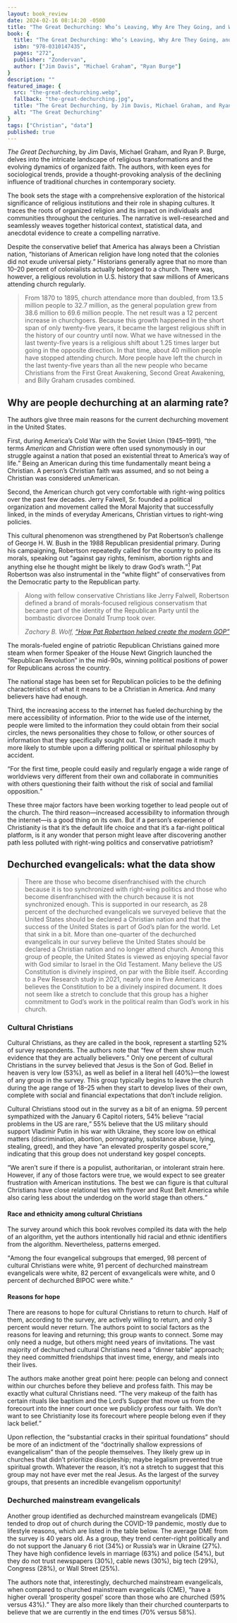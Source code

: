 ```yaml
---
layout: book_review
date: 2024-02-16 08:14:20 -0500
title: "The Great Dechurching: Who’s Leaving, Why Are They Going, and What Will It Take to Bring Them Back?"
book: {
  title: "The Great Dechurching: Who’s Leaving, Why Are They Going, and What Will It Take to Bring Them Back?",
  isbn: "978-0310147435",
  pages: "272",
  publisher: "Zondervan",
  author: ["Jim Davis", "Michael Graham", "Ryan Burge"]
}
description: ""
featured_image: {
  src: "the-great-dechurching.webp",
  fallback: "the-great-dechurching.jpg",
  title: "The Great Dechurching, by Jim Davis, Michael Graham, and Ryan Burge",
  alt: "The Great Dechurching"
}
tags: ["Christian", "data"]
published: true
---
```


*The Great Dechurching*, by Jim Davis, Michael Graham, and Ryan P. Burge, delves into the intricate landscape of religious transformations and the evolving dynamics of organized faith. The authors, with keen eyes for sociological trends, provide a thought-provoking analysis of the declining influence of traditional churches in contemporary society.

The book sets the stage with a comprehensive exploration of the historical significance of religious institutions and their role in shaping cultures. It traces the roots of organized religion and its impact on individuals and communities throughout the centuries. The narrative is well-researched and seamlessly weaves together historical context, statistical data, and anecdotal evidence to create a compelling narrative.

Despite the conservative belief that America has always been a Christian nation, <q>historians of American religion have long noted that the colonies did not exude universal piety.</q> Historians generally agree that no more than 10&ndash;20 percent of colonialists actually belonged to a church. There was, however, a religious revolution in U.S. history that saw millions of Americans attending church regularly.

> From 1870 to 1895, church attendance more than doubled, from 13.5 million people to 32.7 million, as the general population grew from 38.6 million to 69.6 million people. The net result was a 12 percent increase in churchgoers. Because this growth happened in the short span of only twenty-five years, it became the largest religious shift in the history of our country until now. What we have witnessed in the last twenty-five years is a religious shift about 1.25 times larger but going in the opposite direction. In that time, about 40 million people have stopped attending church. More people have left the church in the last twenty-five years than all the new people who became Christians from the First Great Awakening, Second Great Awakening, and Billy Graham crusades combined.

## Why are people dechurching at an alarming rate?

The authors give three main reasons for the current dechurching movement in the United States.

First, during America’s Cold War with the Soviet Union (1945–1991), <q>the terms *American* and *Christian* were often used synonymously in our struggle against a nation that posed an existential threat to America’s way of life.</q> Being an American during this time fundamentally meant being a Christian. A person’s Christian faith was assumed, and so not being a Christian was considered unAmerican.

Second, the American church got very comfortable with right-wing politics over the past few decades. Jerry Falwell, Sr. founded a political organization and movement called the Moral Majority that successfully linked, in the minds of everyday Americans, Christian virtues to right-wing policies.

This cultural phenomenon was strengthened by Pat Robertson’s challenge of George H. W. Bush in the 1988 Republican presidential primary. During his campaigning, Robertson repeatedly called for the country to police its morals, speaking out <q>against gay rights, feminism, abortion rights and anything else he thought might be likely to draw God’s wrath.</q>[^1] Pat Robertson was also instrumental in the “white flight” of conservatives from the Democratic party to the Republican party.

> Along with fellow conservative Christians like Jerry Falwell, Robertson defined a brand of morals-focused religious conservatism that became part of the identity of the Republican Party until the bombastic divorcee Donald Trump took over.
>
> <cite>Zachary B. Wolf, <a href="https://edition.cnn.com/2023/06/08/politics/republicans-pat-robertson-what-matters">“How Pat Robertson helped create the modern GOP”</a></cite>

The morals-fueled engine of patriotic Republican Christians gained more steam when former Speaker of the House Newt Gingrich launched the “Republican Revolution” in the mid-90s, winning political positions of power for Republicans across the country.

The national stage has been set for Republican policies to be the defining characteristics of what it means to be a Christian in America. And many believers have had enough.

Third, the increasing access to the internet has fueled dechurching by the mere accessibility of information. Prior to the wide use of the internet, people were limited to the information they could obtain from their social circles, the news personalities they chose to follow, or other sources of information that they specifically sought out. The internet made it much more likely to stumble upon a differing political or spiritual philosophy by accident.

<q>For the first time, people could easily and regularly engage a wide range of worldviews very different from their own and collaborate in communities with others questioning their faith without the risk of social and familial opposition.</q>

These three major factors have been working together to lead people out of the church. The third reason&mdash;increased accessibility to information through the internet&mdash;is a good thing on its own. But if a person’s experience of Christianity is that it’s the default life choice and that it’s a far-right political platform, is it any wonder that person might leave after discovering another path less polluted with right-wing politics and conservative patriotism?

## Dechurched evangelicals: what the data show

> There are those who become disenfranchised with the church because it is too synchronized with right-wing politics and those who become disenfranchised with the church because it is not synchronized enough. This is supported in our research, as 28 percent of the dechurched evangelicals we surveyed believe that the United States should be declared a Christian nation and that the success of the United States is part of God’s plan for the world. Let that sink in a bit. More than one-quarter of the dechurched evangelicals in our survey believe the United States should be declared a Christian nation and no longer attend church. Among this group of people, the United States is viewed as enjoying special favor with God similar to Israel in the Old Testament. Many believe the US Constitution is divinely inspired, on par with the Bible itself. According to a Pew Research study in 2021, nearly one in five Americans believes the Constitution to be a divinely inspired document. It does not seem like a stretch to conclude that this group has a higher commitment to God’s work in the political realm than God’s work in his church.

### Cultural Christians

Cultural Christians, as they are called in the book, represent a startling 52% of survey respondents. The authors note that <q>few of them show much evidence that they are actually believers.</q> Only one percent of cultural Christians in the survey believed that Jesus is the Son of God. Belief in heaven is very low (53%), as well as belief in a literal hell (40%)&mdash;the lowest of any group in the survey. This group typically begins to leave the church during the age range of 18&ndash;25 when they start to develop lives of their own, complete with social and financial expectations that don’t include religion.

Cultural Christians stood out in the survey as a bit of an enigma. 59 percent sympathized with the January 6 Capitol rioters, 54% believe <q>racial problems in the US are rare,</q> 55% believe that the US military should support Vladimir Putin in his war with Ukraine, they score low on ethical matters (discrimination, abortion, pornography, substance abuse, lying, stealing, greed), and they have <q>an elevated prosperity gospel score,</q> indicating that this group does not understand key gospel concepts.

<q>We aren’t sure if there is a populist, authoritarian, or intolerant strain here. However, if any of those factors were true, we would expect to see greater frustration with American institutions. The best we can figure is that cultural Christians have close relational ties with flyover and Rust Belt America while also caring less about the underdog on the world stage than others.</q>

#### Race and ethnicity among cultural Christians

The survey around which this book revolves compiled its data with the help of an algorithm, yet the authors intentionally hid racial and ethnic identifiers from the algorithm. Nevertheless, patterns emerged.

<q>Among the four evangelical subgroups that emerged, 98 percent of cultural Christians were white, 91 percent of dechurched mainstream evangelicals were white, 82 percent of exvangelicals were white, and 0 percent of dechurched BIPOC were white.</q>

#### Reasons for hope

There are reasons to hope for cultural Christians to return to church. Half of them, according to the survey, are actively willing to return, and only 3 percent would never return. The authors point to social factors as the reasons for leaving and returning; this group wants to connect. Some may only need a nudge, but others might need years of invitations. The vast majority of dechurched cultural Christians need a “dinner table” approach; they need committed friendships that invest time, energy, and meals into their lives.

The authors make another great point here: people can belong and connect within our churches before they believe and profess faith. This may be exactly what cultural Christians need. <q>The very makeup of the faith has certain rituals like baptism and the Lord’s Supper that move us from the forecourt into the inner court once we publicly profess our faith. We don’t want to see Christianity lose its forecourt where people belong even if they lack belief.</q>

Upon reflection, the <q>substantial cracks in their spiritual foundations</q> should be more of an indictment of the <q>doctrinally shallow expressions of evangelicalism</q> than of the people themselves. They likely grew up in churches that didn’t prioritize discipleship; maybe legalism prevented true spiritual growth. Whatever the reason, it’s not a stretch to suggest that this group may not have ever met the real Jesus. As the largest of the survey groups, that presents an incredible evangelism opportunity!

### Dechurched mainstream evangelicals

Another group identified as dechurched mainstream evangelicals (DME) tended to drop out of church during the COVID-19 pandemic, mostly due to lifestyle reasons, which are listed in the table below. The average DME from the survey is 40 years old. As a group, they trend center-right politically and do not support the January 6 riot (34%) or Russia’s war in Ukraine (27%). They have high confidence levels in marriage (63%) and police (54%), but they do not trust newspapers (30%), cable news (30%), big tech (29%), Congress (28%), or Wall Street (25%).

The authors note that, interestingly, dechurched mainstream evangelicals, when compared to churched mainstream evangelicals (CME), <q>have a higher overall <q>prosperity gospel</q> score than those who are churched (59% versus 43%).</q> They are also more likely than their churched counterparts to believe that we are currently in the end times (70% versus 58%).

<div id="dmeReasonsLeaveChurchChartContainer" class="mt-16" style="height:300px; width:100%;"></div>

#### Four avenues of return

> For hundreds of thousands of dechurched evangelical Christians, all they need is a personal invitation to a decent church community.

The book describes four on-ramps for returning&mdash;channels indicated by DME people that could bring them back into a church community:

- Social: making friends at church, being influenced by a spouse, or feeling lonely.
- Church: missing the church lifestyle, wanting to find a good pastor.
- God: feeling far from God outside of church, hearing God tell them to return.
- Philosophy of ministry: <q>finding a church that takes doctrine and ethics seriously or one that prioritizes justice and compassion for the vulnerable.</q>

<div id="dmeReasonsReturnChurchChartContainer" class="mt-16" style="height:300px; width:100%;"></div>

> The most important thing to know about dechurched mainstream evangelicals is that 100 percent of those in our study are *actively* willing to return to an evangelical church.

### Exvangelicals

Exvangelicals, on the other hand, are a group that has had enough of church and will not be convinved to return.

> There isn’t one exvangelical in our survey who is actively willing to return to an evangelical church.

Exvangelicals, as defined for the purposes of the book, have permanently exited evangelicalism. The authors describe exvangelicals as <q>dechurched casualties.</q> From data in the authors’ survey, their average birth year is 1969, and the average time of dechurching was 2003.

The book makes an important distinction about this group—that there are many self-described exvangelicals who range from churched Christians who eschew evangelical expressions of Christianity to those who have completely left the faith. But exvangelicals still retain their faith; they pray, read the Bible, and believe in Jesus, but they have been hurt too badly by the evangelical church.

Politically, exvangelicals are center-left, but this group has the highest percentage of independents (55%) of any group in the survey. They are disinterested in both the Republican and Democratic parties. They are also <q>the most critical of socialism, democratic socialism, Marxism, and communism</q> Exvangelicals tend to have the lowest education and income of all five groups. They have dangerously high levels of loneliness, anxiety, depression, and suicidal ideation, averaging only 16 out of 100 on well-being concerning suicidal thoughts.

> Isolation and loneliness are serious concerns to address when ministering to exvangelicals.

Despite their unwillingness to return to evangelicalism, exvangelicals are the second-most orthodox group, affirming most of the core Christian beliefs. However, it seems from the data that both religious and secular institutions are failing this group. Exvangelicals have very low confidence levels in American institutions, because their lives haven’t followed what the authors call <q>statistically proven paths to success in America</q>: graduating from high school, working full-time, and marrying before having kids. When institutional failures hit exvangelicals disproportionately harder than others, relationships become severely strained and lives get disrupted even more. <q>Who is to say that those character weaknesses might not have otherwise surfaced if they’d had better relational and monetary safety nets?</q>

> This study reveals that exvangelicals have fallen through the cracks, not only in American society, but within evangelicalism too. They left their churches because they already felt left behind there relationally, socially, politically, and in many other ways.

### BIPOC

Black, indigenous, and people of color (BIPOC) surfaced in the authors' study as a distinct group, despite the fact that racial indicators were hidden from the algorithm. <q>The fact that this completely non-white group emerged from the data clearly shows that racial/ethnic makeup has a profound correlation with attitudes, influences, beliefs, behaviors, and sense of belonging.</q>

This group skews male, with 68% identifying as such and 32% as female. Their average age at the study's time was 52, indicating their birth year was around 1971. Interestingly, they have the highest level of education and, along with another group&mdash;the cultural Christians&mdash;also boast the highest income among the five subgroups studied. Notably, they left the church on average 25 years ago, around 1998.

Geographically, this group is heavily concentrated in the Southeast, with nearly 38% residing there. Interestingly, for those residing outside this region, their distribution largely mirrors the migration patterns of African Americans following the Great Migration, which saw many descendants of enslaved people move out of the South in search of better opportunities.

This group is the most unrooted, with 54% having moved within the last year. As if that isn’t enough, this non-white group lives and works in primarily white spaces, which usually requires what W. E. B. Du Bois called “double consciousness”:

> One ever feels his two-ness,&mdash;an American, a negro; two souls, two thoughts, two unreconciled strivings; two warring ideals in one dark body, whose dogged strength alone keeps it from being torn asunder.
>
> The history of the American Negro is the history of this strife,&mdash;this longing to attain self-conscious manhood, to merge his double self into a better and truer self. In this merging he wishes neither of the older selves to be lost.

The BIPOC group showed some surprising preferences in the survey. Though they had a low Christian Nationalism score, 55% believed that <q>moving a conservative agenda was worth any price of supporting Trump.</q> 57% sympathized with the January 6 Capitol rioters, 52% believed that the US military should support Vladimir Putin’s war against Ukraine, and half of the dechurched BIPOC group believed that <q>racial problems in the US are rare, isolated situations.</q>

Doctrinally, the BIPOC group scored relatively low on core tenets of the Christian faith. Only 13% believe that Jesus is the Son of God, 52% believe in heaven, and 50% believe in hell. And they do not exhibit religious behaviors like prayer, fasting, and Bible reading.

<div id="bipocReasonsReturnChurchChartContainer" class="mt-16" style="height:300px; width:100%;"></div>

Some good news: 65% of BIPOC are willing to return to an evangelical church, and only 5% would never return. Ultimately, this group needs to feel a sense of belonging. They want to connect with friends, so good friendships can likely draw them back into church. This group also needs strong discipleship and doctrinal teaching within the churches that they return to.

> We must love our neighbors of all colors and backgrounds. If you are a member of the dominant culture, then this will require cultural humility on your part if you want to prioritize gospel mission above cultural preferences.

### Mainline Protestants and Catholics

The last group in the study is a combined group of mainline Protestants and Catholics. Dechurched Catholics and dechurched mainline Protestants share many similarities in doctrinal beliefs, like the Sonship of Jesus Christ, his divinity and humanity, and the Trinity.

Dechurched Catholics had the largest presence in the Northeast U.S. of any group. This group was also less supportive of Donald Trump than any other group, by an average of 8 percent. Mainline Protestants and Catholics share deep disdain for racism, misogyny, the January 6 Capitol riots, and Christian nationalism.

The top reason for this segment leaving the church is because of a move, but time and money priorities, fitting in with the congregation, and church member politics also topped the list. 10 percent of this segment even said they left because they began to doubt God’s existence.

According to *The Great Dechurching*, <q>both mainline and Catholic groups had a lower view of the Bible than any other group.</q> The authors note that there appears to be an opportunity to use the historic creeds and confessions to instill <q>a greater confidence in the Bible.</q>

## The missed generational handoff

<q>Eventually, in a manner not dissimilar from a pandemic spike, dechurching will have to slow down because there won’t be enough people who are still churched to maintain the spike.</q>

The authors begin the second half of the book by offering hope for the dechurched. They provide some insights for engaging the dechurched and giving them reasons to return to a faith community.

The study found that the years around the transition from high school to early professional life are the most susceptible to dechurching. This is when people tend to leave the faith&mdash;<q>the high school years, the four years after high school (usually in college), and the early years of becoming established in a new career or vocation.</q>

<q>Among 18- to 22-year-olds who are going to college, just 27 percent describe their religion as <q>nothing in particular.</q> That number is 37 percent among those who are not attending college. The share of atheists and agnostics is the same between college- and non-college-attending young people, as well. Thus, there’s little evidence in the data that education is driving secularization. Other forces are at play that social science has not yet been fully able to determine.</q>

One of the book's strengths lies in its ability to navigate complex subjects with clarity. The authors tackle the multifaceted reasons behind the phenomenon of dechurching, examining factors such as changing social norms, technological advancements, and shifts in individual spirituality. Through a balanced exploration of these factors, readers gain a nuanced understanding of the forces at play in reshaping religious landscapes.

The authors do not shy away from addressing the challenges faced by traditional churches in adapting to a rapidly changing world. Drawing on interviews, case studies, and relevant research, the book provides insights into the struggles of established religious institutions to connect with a modern audience. It raises important questions about the relevance of religious dogma in an era marked by increased individualism and a desire for personalized spiritual experiences.

*The Great Dechurching* also highlights the rise of alternative spiritual communities and explores how individuals are finding new ways to connect with their spirituality outside traditional religious structures. The authors’ exploration of these alternative paths is illuminating, offering readers a glimpse into the diverse expressions of faith and the search for meaning in contemporary society.

While the book presents a compelling analysis of the dechurching phenomenon, it would have benefited from a more in-depth exploration of potential solutions or adaptations for traditional religious institutions. The narrative tends to focus on the challenges rather than actively proposing strategies for renewal and relevance.

<a href="https://zondervanacademic.com/products/the-great-dechurching" class="italic">The Great Dechurching</a> is a well-researched and thought-provoking exploration of the changing landscape of organized religion. It successfully navigates the complexities of societal shifts, individual spirituality, and the challenges faced by traditional churches. Whether you are a scholar of religious studies or a casual reader interested in societal trends, this book offers valuable insights into the ongoing transformation of faith in the modern world.

> The widespread commodification of church as a spiritual good and service has led millions to ask what they can get from a church instead of what they can provide when, counterintuitively, it is in our provision for the church that we actually receive so many blessings.

[^1]: Wolf, Zachary B. <a href="https://edition.cnn.com/2023/06/08/politics/republicans-pat-robertson-what-matters">“How Pat Robertson Helped Create the Modern GOP | CNN Politics.”</a> *CNN*, Cable News Network, 8 June 2023, edition.cnn.com/2023/06/08/politics/republicans-pat-robertson-what-matters.

<script type="text/javascript">
	window.onload = function () {
		var dmeReasonsLeaveChurchChart = new CanvasJS.Chart("dmeReasonsLeaveChurchChartContainer", {
			title:{
				text: "Reasons for leaving church (DME)",
				fontFamily: "Bodoni",
				fontWeight: "900"
			},
			backgroundColor: "#EDEDE2",
			dataPointWidth: 60,
			animationEnabled: true,
			data: [           
				{
					type: "bar",
					color: "#30475E",
					yValueFormatString: "##%",
					dataPoints: [
						{ label: "I moved to a new community",  y: 0.22  },
						{ label: "Attending was inconvenient", y: 0.16  },
						{ label: "Divorce, remarriage, or another family change", y: 0.15  },
						{ label: "COVID-19 got me out of the habit",  y: 0.15  },
						{ label: "I didn't fit in with the congregation",  y: 0.14  },
						{ label: "I didn't experience much love from the congregation",  y: 0.12  }
					]
				}
			],
			dataPointWidth: 25,
			axisY:{
				valueFormatString: "##%",
			},
		});
		
		var dmeReasonsReturnChurchChart = new CanvasJS.Chart("dmeReasonsReturnChurchChartContainer", {
			title:{
				text: "Reasons for returning to church (DME)",
				fontFamily: "Bodoni",
				fontWeight: "900"
			},
			backgroundColor: "#EDEDE2",
			dataPointWidth: 60,
			animationEnabled: true,
			data: [           
				{
					type: "bar",
					color: "#30475E",
					yValueFormatString: "##%",
					dataPoints: [
						{ label: "New friends",  y: 0.38  },
						{ label: "God tells me to go back", y: 0.35  },
						{ label: "I find a church I like", y: 0.34  },
						{ label: "Feel the distance from God",  y: 0.33  },
						{ label: "Begin to miss church",  y: 0.32  },
						{ label: "A good pastor",  y: 0.30  },
						{ label: "Spouse wants to go",  y: 0.22  },
						{ label: "Lonely and want to make new friends",  y: 0.22  },
						{ label: "I find a church that takes both doctrine and ethics seriously",  y: 0.22  },
						{ label: "I find a church that cares about justice and compassion",  y: 0.21  }
					]
				}
			],
			dataPointWidth: 20,
			axisY:{
				valueFormatString: "##%",
			},
		});

		var bipocReasonsReturnChurchChart = new CanvasJS.Chart("bipocReasonsReturnChurchChartContainer", {
			title:{
				text: "Reasons for leaving church (BIPOC, 18–25)",
				fontFamily: "Bodoni",
				fontWeight: "900"
			},
			backgroundColor: "#EDEDE2",
			dataPointWidth: 60,
			animationEnabled: true,
			data: [           
				{
					type: "bar",
					color: "#30475E",
					yValueFormatString: "##%",
					dataPoints: [
						{ label: "I struggled to fit in or belong in church",  y: 0.19  },
						{ label: "My life got really busy and I had other priorities", y: 0.13  },
						{ label: "I had some bad experiences in the church", y: 0.12  },
						{ label: "College education caused me to question my faith",  y: 0.12  },
						{ label: "There was a lack of people my age I connected with",  y: 0.11  },
						{ label: "I had some bad experiences with evangelicals",  y: 0.11  },
						{ label: "I wanted to explore my sexuality",  y: 0.10  }
					]
				}
			],
			dataPointWidth: 20,
			axisY:{
				valueFormatString: "##%",
			},
		});

		dmeReasonsLeaveChurchChart.render();
		dmeReasonsReturnChurchChart.render();
		bipocReasonsReturnChurchChart.render();
	}
</script>